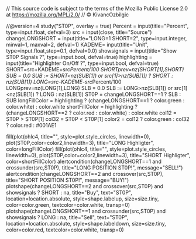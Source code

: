 // This source code is subject to the terms of the Mozilla Public License 2.0 at https://mozilla.org/MPL/2.0/
// © KivancOzbilgic

//@version=4
study("ST0P", overlay = true)
Percent = input(title="Percent", type=input.float, defval=3)
src = input(close, title="Source")
changeLONGSHORT = input(title="LONG=1 SHORT=2", type=input.integer, minval=1, maxval=2, defval=1)
KADEME= input(title="Unit", type=input.float,step=0.1, defval=0.0)
showsignals = input(title="Show ST0P Signals ?", type=input.bool, defval=true)
highlighting = input(title="Highlighter On/Off ?", type=input.bool, defval=true)
SHORT=src+KADEME+src*Percent/100
SHORTprev=nz(SHORT[1],SHORT)
SUB = 0.0
SUB := SHORT<nz(SUB[1]) or src[1]>nz(SUB[1])  ? SHORT : nz(SUB[1])
LONG=src-KADEME-src*Percent/100
LONGprev=nz(LONG[1],LONG)
SLB = 0.0
SLB := LONG>nz(SLB[1]) or src[1]<nz(SLB[1]) ? LONG : nz(SLB[1])
ST0P = changeLONGSHORT==1 ? SLB : SUB
longFillColor = highlighting ? (changeLONGSHORT==1 ? color.green : color.white) : color.white
shortFillColor = highlighting ? (changeLONGSHORT==2 ? color.red : color.white) : color.white
col12 = ST0P > ST0P[1]
col32 = ST0P < ST0P[1]
color2 = col12 ? color.green : col32 ? color.red : #001AE1

fill(plot(ohlc4, title="", style=plot.style_circles, linewidth=0), plot(ST0P,color=color2,linewidth=3), title="LONG Highligter", color=longFillColor)
fill(plot(ohlc4, title="", style=plot.style_circles, linewidth=0), plot(ST0P,color=color2,linewidth=3), title="SHORT Highligter", color=shortFillColor)
alertcondition(changeLONGSHORT==1 and crossunder(src,ST0P), title="LONG POSITION ST0P!", message="SELL!")
alertcondition(changeLONGSHORT==2 and crossover(src,ST0P), title="SHORT POSITION ST0P!", message="BUY!")
plotshape(changeLONGSHORT==2 and crossover(src,ST0P) and showsignals ? SHORT : na, title="Buy", text="ST0P", location=location.absolute, style=shape.labelup, size=size.tiny, color=color.green, textcolor=color.white, transp=0)
plotshape(changeLONGSHORT==1 and crossunder(src,ST0P) and showsignals ? LONG : na, title="Sell", text="ST0P", location=location.absolute, style=shape.labeldown, size=size.tiny, color=color.red, textcolor=color.white, transp=0)
